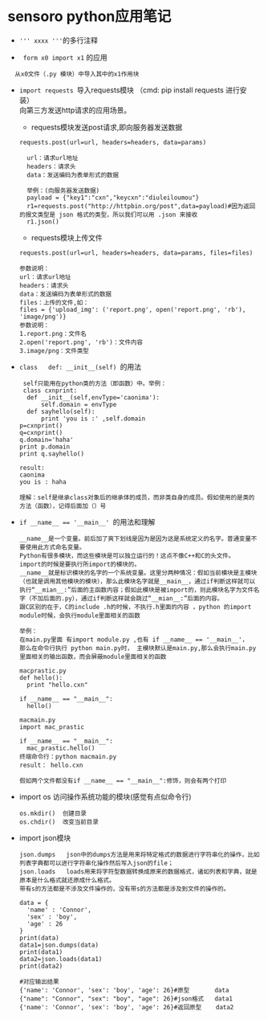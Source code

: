 # sensoro python应用笔记

+ `''' xxxx '''`的多行注释

+ ` form x0 import x1` 的应用
```
  从x0文件（.py 模块）中导入其中的x1作用块
```

+ `import requests `导入requests模块 （cmd: pip install requests 进行安装）<br>
  向第三方发送http请求的应用场景。
  + requests模块发送post请求,即向服务器发送数据
  ```
  requests.post(url=url, headers=headers, data=params)
  
    url：请求url地址
    headers：请求头
    data：发送编码为表单形式的数据
    
    举例：(向服务器发送数据)
    payload = {"key1":"cxn","keycxn":"diuleiloumou"}
    r1=requests.post("http://httpbin.org/post",data=payload)#因为返回的报文类型是 json 格式的类型，所以我们可以用 .json 来接收
    r1.json()
  ```
  
  + requests模块上传文件
  ```
  requests.post(url=url, headers=headers, data=params, files=files)
  
  参数说明：
  url：请求url地址
  headers：请求头
  data：发送编码为表单形式的数据
  files：上传的文件,如：
  files = {'upload_img': ('report.png', open('report.png', 'rb'), 'image/png')}
  参数说明：
  1.report.png：文件名
  2.open('report.png', 'rb')：文件内容
  3.image/png：文件类型
  ```

+ `class   def: __init__(self) `的用法<br>
  ```
   self只能用在python类的方法（即函数）中。举例：
   class cxnprint:
    def __init__(self,envType='caonima'):
        self.domain = envType
    def sayhello(self):
        print 'you is :' ,self.domain
  p=cxnprint()
  q=cxnprint()
  q.domain='haha'
  print p.domain
  print q.sayhello()
  
  result:
  caonima
  you is : haha
  
  理解：self是继承class对象后的继承体的成员，而非类自身的成员。假如使用的是类的方法（函数），记得后面加（）号
  ```
 
+ `if __name__ == '__main__' `的用法和理解
  ```
  __name__是一个变量。前后加了爽下划线是因为是因为这是系统定义的名字。普通变量不要使用此方式命名变量。
  Python有很多模块，而这些模块是可以独立运行的！这点不像C++和C的头文件。
  import的时候是要执行所import的模块的。
  __name__就是标识模块的名字的一个系统变量。这里分两种情况：假如当前模块是主模块（也就是调用其他模块的模块），那么此模块名字就是__main__，通过if判断这样就可以执行“__mian__:”后面的主函数内容；假如此模块是被import的，则此模块名字为文件名字（不加后面的.py），通过if判断这样就会跳过“__mian__:”后面的内容。
  跟C区别的在于，C的include .h的时候，不执行.h里面的内容 ，python 的import module时候，会执行module里面相关的函数

  举例：
  在main.py里面 有import module.py ,也有 if __name__ == '__main__'，
  那么在命令行执行 python main.py时， 主模块默认是main.py,那么会执行main.py里面相关的输出函数，而会屏蔽module里面相关的函数
  
  macprastic.py
  def hello():
    print "hello.cxn"
    
  if __name__ == "__main__":
    hello()
    
  macmain.py
  import mac_prastic

  if __name__ == "__main__":
    mac_prastic.hello()
  终端命令行：python macmain.py
  result： hello.cxn
  
  假如两个文件都没有if __name__ == "__main__":修饰，则会有两个打印
  ```

+ import os 访问操作系统功能的模块(感觉有点似命令行)<br>
  ```
  os.mkdir()  创建目录
  os.chdir()  改变当前目录
  
  ```
+ import json模块
  ```
  json.dumps   json中的dumps方法是用来将特定格式的数据进行字符串化的操作，比如列表字典都可以进行字符串化操作然后写入json的file；
  json.loads   loads用来将字符型数据转换成原来的数据格式，诸如列表和字典，就是原本是什么格式就还原成什么格式。
  带有s的方法都是不涉及文件操作的，没有带s的方法都是涉及到文件的操作的。
  
  data = {
    'name' : 'Connor',
    'sex' : 'boy',
    'age' : 26
  }
  print(data)
  data1=json.dumps(data)
  print(data1)
  data2=json.loads(data1)
  print(data2)

  #对应输出结果
  {'name': 'Connor', 'sex': 'boy', 'age': 26}#原型       data
  {"name": "Connor", "sex": "boy", "age": 26}#json格式   data1
  {'name': 'Connor', 'sex': 'boy', 'age': 26}#返回原型    data2
  
  ```


